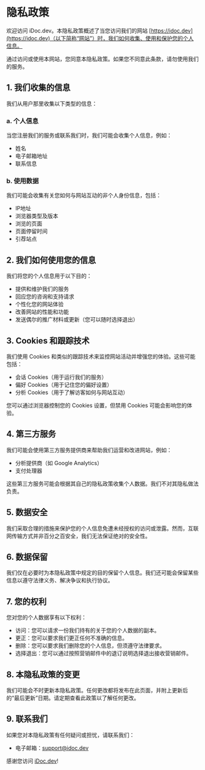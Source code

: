 # 隐私政策

欢迎访问 iDoc.dev。本隐私政策概述了当您访问我们的网站 [https://idoc.dev](https://idoc.dev)（以下简称“网站”）时，我们如何收集、使用和保护您的个人信息。

通过访问或使用本网站，您同意本隐私政策。如果您不同意此条款，请勿使用我们的服务。

## 1. 我们收集的信息

我们从用户那里收集以下类型的信息：

### a. 个人信息
当您注册我们的服务或联系我们时，我们可能会收集个人信息，例如：
- 姓名
- 电子邮箱地址
- 联系信息

### b. 使用数据
我们可能会收集有关您如何与网站互动的非个人身份信息，包括：
- IP地址
- 浏览器类型及版本
- 浏览的页面
- 页面停留时间
- 引荐站点

## 2. 我们如何使用您的信息

我们将您的个人信息用于以下目的：
- 提供和维护我们的服务
- 回应您的咨询和支持请求
- 个性化您的网站体验
- 改善网站的性能和功能
- 发送偶尔的推广材料或更新（您可以随时选择退出）

## 3. Cookies 和跟踪技术

我们使用 Cookies 和类似的跟踪技术来监控网站活动并增强您的体验。这些可能包括：
- 会话 Cookies（用于运行我们的服务）
- 偏好 Cookies（用于记住您的偏好设置）
- 分析 Cookies（用于了解访客如何与网站互动）

您可以通过浏览器控制您的 Cookies 设置，但禁用 Cookies 可能会影响您的体验。

## 4. 第三方服务

我们可能会使用第三方服务提供商来帮助我们运营和改进网站，例如：
- 分析提供商（如 Google Analytics）
- 支付处理器

这些第三方服务可能会根据其自己的隐私政策收集个人数据。我们不对其隐私做法负责。

## 5. 数据安全

我们采取合理的措施来保护您的个人信息免遭未经授权的访问或泄露。然而，互联网传输方式并非百分之百安全，我们无法保证绝对的安全性。

## 6. 数据保留

我们仅在必要时为本隐私政策中规定的目的保留个人信息。我们还可能会保留某些信息以遵守法律义务、解决争议和执行协议。

## 7. 您的权利

您对您的个人数据享有以下权利：
- 访问：您可以请求一份我们持有的关于您的个人数据的副本。
- 更正：您可以要求我们更正任何不准确的信息。
- 删除：您可以要求我们删除您的个人信息，但须遵守法律要求。
- 选择退出：您可以通过按照营销邮件中的退订说明选择退出接收营销邮件。

## 8. 本隐私政策的变更

我们可能会不时更新本隐私政策。任何更改都将发布在此页面，并附上更新后的“最后更新”日期。请定期查看此政策以了解任何更改。

## 9. 联系我们

如果您对本隐私政策有任何疑问或担忧，请联系我们：
- 电子邮箱：[support@idoc.dev](mailto:support@idoc.dev)

感谢您访问 [iDoc.dev](https://idoc.dev/zh/)!